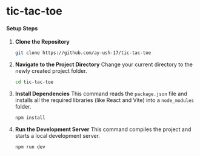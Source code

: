 # tic-tac-toe

#### **Setup Steps**

1.  **Clone the Repository**

    ```bash
    git clone https://github.com/ay-ush-17/tic-tac-toe
    ```

2.  **Navigate to the Project Directory**
    Change your current directory to the newly created project folder.

    ```bash
    cd tic-tac-toe
    ```

3.  **Install Dependencies**
    This command reads the `package.json` file and installs all the required libraries (like React and Vite) into a `node_modules` folder.

    ```bash
    npm install
    ```

4.  **Run the Development Server**
    This command compiles the project and starts a local development server.

    ```bash
    npm run dev
    ```